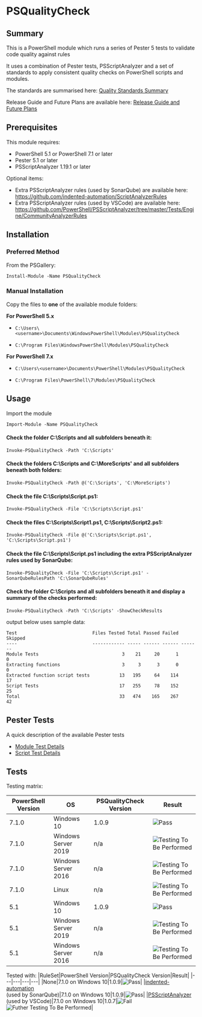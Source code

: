 # PSQualityCheck

## Summary

This is a PowerShell module which runs a series of Pester 5 tests to validate code quality against rules

It uses a combination of Pester tests, PSScriptAnalyzer and a set of standards to apply consistent quality checks on PowerShell scripts and modules.

The standards are summarised here: [Quality Standards Summary](https://github.com/andrewrdavidson/PSQualityCheck/wiki/Standards)

Release Guide and Future Plans are available here: [Release Guide and Future Plans](https://github.com/andrewrdavidson/PSQualityCheck/wiki/Release-Guide-and-Future-Plans)

## Prerequisites

This module requires:

* PowerShell 5.1 or PowerShell 7.1 or later
* Pester 5.1 or later
* PSScriptAnalyzer 1.19.1 or later

Optional items:

* Extra PSScriptAnalyzer rules (used by SonarQube) are available here: https://github.com/indented-automation/ScriptAnalyzerRules
* Extra PSScriptAnalyzer rules (used by VSCode) are available here: https://github.com/PowerShell/PSScriptAnalyzer/tree/master/Tests/Engine/CommunityAnalyzerRules

## Installation

### __Preferred Method__

From the PSGallery:

`Install-Module -Name PSQualityCheck`

### __Manual Installation__

Copy the files to **one** of the available module folders:

__For PowerShell 5.x__

* `C:\Users\<username>\Documents\WindowsPowerShell\Modules\PSQualityCheck`

* `C:\Program Files\WindowsPowerShell\Modules\PSQualityCheck`

__For PowerShell 7.x__

* `C:\Users\<username>\Documents\PowerShell\Modules\PSQualityCheck`

* `C:\Program Files\PowerShell\7\Modules\PSQualityCheck`

## Usage

Import the module

`Import-Module -Name PSQualityCheck`

#### Check the folder C:\Scripts and all subfolders beneath it:

`Invoke-PSQualityCheck -Path 'C:\Scripts'`

#### Check the folders C:\Scripts and C:\MoreScripts' and all subfolders beneath both folders:

`Invoke-PSQualityCheck -Path @('C:\Scripts', 'C:\MoreScripts')`

#### Check the file C:\Scripts\Script.ps1:

`Invoke-PSQualityCheck -File 'C:\Scripts\Script.ps1'`

#### Check the files C:\Scripts\Script1.ps1, C:\Scripts\Script2.ps1:

`Invoke-PSQualityCheck -File @('C:\Scripts\Script.ps1', 'C:\Scripts\Script.ps1')`

#### Check the file C:\Scripts\Script.ps1 including the extra PSScriptAnalyzer rules used by SonarQube:

`Invoke-PSQualityCheck -File 'C:\Scripts\Script.ps1' -SonarQubeRulesPath 'C:\SonarQubeRules'`

#### Check the folder C:\Scripts and all subfolders beneath it and display a summary of the checks performed:

`Invoke-PSQualityCheck -Path 'C:\Scripts' -ShowCheckResults`

output below uses sample data:

    Test                            Files Tested Total Passed Failed Skipped
    ----                            ------------ ----- ------ ------ -------
    Module Tests                               3    21     20      1       0
    Extracting functions                       3     3      3      0       0
    Extracted function script tests           13   195     64    114      17
    Script Tests                              17   255     78    152      25
    Total                                     33   474    165    267      42

## Pester Tests

A quick description of the available Pester tests

* [Module Test Details](https://github.com/andrewrdavidson/PSQualityCheck/wiki/Module-Tests)
* [Script Test Details](https://github.com/andrewrdavidson/PSQualityCheck/wiki/Script-Tests)

## Tests

Testing matrix:

|PowerShell Version|OS|PSQualityCheck Version|Result|
|---|---|---|---|
|7.1.0|Windows 10|1.0.9|![Pass](https://img.shields.io/badge/tests-pass-brightgreen)|
|7.1.0|Windows Server 2019|n/a|![Testing To Be Performed](https://img.shields.io/badge/tests-to%20be%20performed-lightgrey)|
|7.1.0|Windows Server 2016|n/a|![Testing To Be Performed](https://img.shields.io/badge/tests-to%20be%20performed-lightgrey)|
|7.1.0|Linux|n/a|![Testing To Be Performed](https://img.shields.io/badge/tests-to%20be%20performed-lightgrey)|
|5.1|Windows 10|1.0.9|![Pass](https://img.shields.io/badge/tests-pass-brightgreen)|
|5.1|Windows Server 2019|n/a|![Testing To Be Performed](https://img.shields.io/badge/tests-to%20be%20performed-lightgrey)|
|5.1|Windows Server 2016|n/a|![Testing To Be Performed](https://img.shields.io/badge/tests-to%20be%20performed-lightgrey)|

Tested with:
|RuleSet|PowerShell Version|PSQualityCheck Version|Result|
|---|---|---|---|
|None|7.1.0 on Windows 10|1.0.9|![Pass](https://img.shields.io/badge/tests-pass-brightgreen)|
|[indented-automation](https://github.com/indented-automation/ScriptAnalyzerRules)<br/>(used by SonarQube)|7.1.0 on Windows 10|1.0.9|![Pass](https://img.shields.io/badge/tests-pass-brightgreen)|
|[PSScriptAnalyzer](https://github.com/PowerShell/PSScriptAnalyzer/tree/master/Tests/Engine/CommunityAnalyzerRules)<br/>(used by VSCode)|7.1.0 on Windows 10|1.0.7|![Fail](https://img.shields.io/badge/tests-fail-red)<br/>![Futher Testing To Be Performed](https://img.shields.io/badge/tests-to%20be%20performed-lightgrey)|
